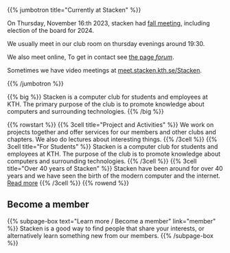 <!-- 
.. title: The computer club Stacken
.. slug: index
.. description:
-->

{{% jumbotron title="Currently at Stacken" %}}

On Thursday, November 16:th 2023, stacken had
<a href="/news/2023/hostmote/">fall meeting</a>, including election of
the board for 2024.</p>

<p>We usually meet in our club room on thursday evenings around 19:30.

We also meet online, To get in contact see
<a href="/en/forum/">the page <em>forum</em></a>.

Sometimes we have video meetings at
<a href="https://meet.stacken.kth.se/Stacken">meet.stacken.kth.se/Stacken</a>.
</p>

{{% /jumbotron %}}

{{% big %}}
    Stacken is a computer club for students and employees at KTH.
    The primary purpose of the club is to promote knowledge about
    computers and surrounding technologies.
{{% /big %}}

{{% rowstart %}}
    {{% 3cell title="Project and Activities" %}}
        We work on projects together and offer services for our
        members and other clubs and chapters. We also do lectures
        about interesting things.
    {{% /3cell %}}
    {{% 3cell title="For Students" %}}
        Stacken is a computer club for students and employees at
        KTH. The purpose of the club is to promote knowledge
        about computers and surrounding technologies.
    {{% /3cell %}}
    {{% 3cell title="Over 40 years of Stacken" %}}
        Stacken have been around for over 40 years and we have seen the
        birth of the modern computer and the internet.
        <a href="/club/history/">Read more</a>
    {{% /3cell %}}
{{% rowend %}}

## Become a member

{{% subpage-box text="Learn more / Become a member" link="member" %}}
Stacken is a good way to find people that share your interests,
or alternatively learn something new from our members.
{{% /subpage-box %}}
